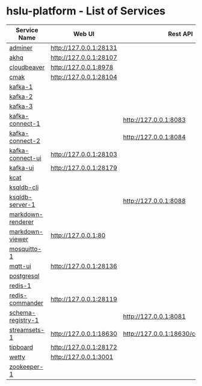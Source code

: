 # hslu-platform - List of Services

| Service Name | Web UI | Rest API |
|-------------- |------|------------
|[adminer](./documentation/services/adminer )|<http://127.0.0.1:28131>
|[akhq](./documentation/services/akhq )|<http://127.0.0.1:28107>
|[cloudbeaver](./documentation/services/cloudbeaver )|<http://127.0.0.1:8978>
|[cmak](./documentation/services/cmak )|<http://127.0.0.1:28104>
|[kafka-1](./documentation/services/kafka )|
|[kafka-2](./documentation/services/kafka )|
|[kafka-3](./documentation/services/kafka )|
|[kafka-connect-1](./documentation/services/kafka-connect )|| <http://127.0.0.1:8083>
|[kafka-connect-2](./documentation/services/kafka-connect )|| <http://127.0.0.1:8084>
|[kafka-connect-ui](./documentation/services/kafka-connect-ui )|<http://127.0.0.1:28103>
|[kafka-ui](./documentation/services/kafka-ui )|<http://127.0.0.1:28179>
|[kcat](./documentation/services/kcat )|
|[ksqldb-cli](./documentation/services/ksqldb-cli )|
|[ksqldb-server-1](./documentation/services/ksqldb )|| <http://127.0.0.1:8088>
|[markdown-renderer](./documentation/services/markdown-renderer )|
|[markdown-viewer](./documentation/services/markdown-viewer )|<http://127.0.0.1:80>
|[mosquitto-1](./documentation/services/mosquitto )|
|[mqtt-ui](./documentation/services/hivemq-ui )|<http://127.0.0.1:28136>
|[postgresql](./documentation/services/postgresql )|
|[redis-1](./documentation/services/redis )|
|[redis-commander](./documentation/services/redis-commander )|<http://127.0.0.1:28119>
|[schema-registry-1](./documentation/services/schema-registry )|| <http://127.0.0.1:8081>
|[streamsets-1](./documentation/services/streamsets )|<http://127.0.0.1:18630>| <http://127.0.0.1:18630/collector/restapi>
|[tipboard](./documentation/services/tipboard )|<http://127.0.0.1:28172>
|[wetty](./documentation/services/wetty )|<http://127.0.0.1:3001>
|[zookeeper-1](./documentation/services/zookeeper )|